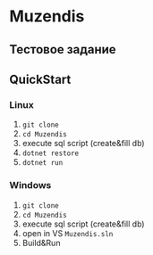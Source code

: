 ﻿# Muzendis
## Тестовое задание



## QuickStart

### Linux
   1. ```git clone ```
   2. ```cd Muzendis```
   3. execute sql script (create&fill db)
   4. ```dotnet restore```
   5. ```dotnet run```

### Windows
   1. ```git clone ```
   2. ```cd Muzendis```
   3. execute sql script (create&fill db)
   4. open in VS ```Muzendis.sln```
   5. Build&Run
    